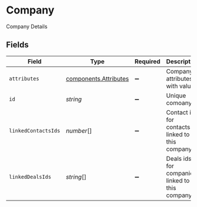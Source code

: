 # Company

Company Details


## Fields

| Field                                                                                                                                                                                                                                                                              | Type                                                                                                                                                                                                                                                                               | Required                                                                                                                                                                                                                                                                           | Description                                                                                                                                                                                                                                                                        | Example                                                                                                                                                                                                                                                                            |
| ---------------------------------------------------------------------------------------------------------------------------------------------------------------------------------------------------------------------------------------------------------------------------------- | ---------------------------------------------------------------------------------------------------------------------------------------------------------------------------------------------------------------------------------------------------------------------------------- | ---------------------------------------------------------------------------------------------------------------------------------------------------------------------------------------------------------------------------------------------------------------------------------- | ---------------------------------------------------------------------------------------------------------------------------------------------------------------------------------------------------------------------------------------------------------------------------------- | ---------------------------------------------------------------------------------------------------------------------------------------------------------------------------------------------------------------------------------------------------------------------------------- |
| `attributes`                                                                                                                                                                                                                                                                       | [components.Attributes](../../models/components/attributes.md)                                                                                                                                                                                                                     | :heavy_minus_sign:                                                                                                                                                                                                                                                                 | Company attributes with values                                                                                                                                                                                                                                                     | {"created_at":"2022-01-13T19:04:24.376+05:30","domain":"xyz","last_updated_at":"2022-04-01T18:47:48.283+05:30","name":"text","number_of_contacts":0,"owner":"62260474111b1101704a9d85","owner_assign_date":"2022-04-01T18:21:13.379+05:30","phone_number":8171844192,"revenue":10} |
| `id`                                                                                                                                                                                                                                                                               | *string*                                                                                                                                                                                                                                                                           | :heavy_minus_sign:                                                                                                                                                                                                                                                                 | Unique comoany id                                                                                                                                                                                                                                                                  | 629475917295261d9b1f4403                                                                                                                                                                                                                                                           |
| `linkedContactsIds`                                                                                                                                                                                                                                                                | *number*[]                                                                                                                                                                                                                                                                         | :heavy_minus_sign:                                                                                                                                                                                                                                                                 | Contact ids for contacts linked to this company                                                                                                                                                                                                                                    | [1,2,3]                                                                                                                                                                                                                                                                            |
| `linkedDealsIds`                                                                                                                                                                                                                                                                   | *string*[]                                                                                                                                                                                                                                                                         | :heavy_minus_sign:                                                                                                                                                                                                                                                                 | Deals ids for companies linked to this company                                                                                                                                                                                                                                     | ["61a5ce58c5d4795761045990","61a5ce58c5d4795761045991","61a5ce58c5d4795761045992"]                                                                                                                                                                                                 |
